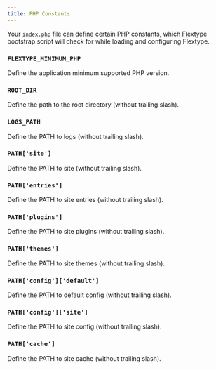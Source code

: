 ```yaml
---
title: PHP Constants
---
```


Your `index.php` file can define certain PHP constants, which Flextype bootstrap script will check for while loading and configuring Flextype.

### `FLEXTYPE_MINIMUM_PHP`
Define the application minimum supported PHP version.

### `ROOT_DIR`
Define the path to the root directory (without trailing slash).

### `LOGS_PATH`
Define the PATH to logs (without trailing slash).

### `PATH['site']`
Define the PATH to site (without trailing slash).

### `PATH['entries']`
Define the PATH to site entries (without trailing slash).

### `PATH['plugins']`
Define the PATH to site plugins (without trailing slash).  

### `PATH['themes']`  
Define the PATH to site themes (without trailing slash).  

### `PATH['config']['default']`
Define the PATH to default config (without trailing slash).

### `PATH['config']['site']`
Define the PATH to site config (without trailing slash).

### `PATH['cache']`
Define the PATH to site cache (without trailing slash).

